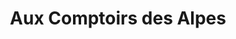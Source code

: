 ---
title: "Aux Comptoirs des Alpes"
url: /le-grand-bornand/aux-comptoirs-des-alpes/
shop: charcuterie
---